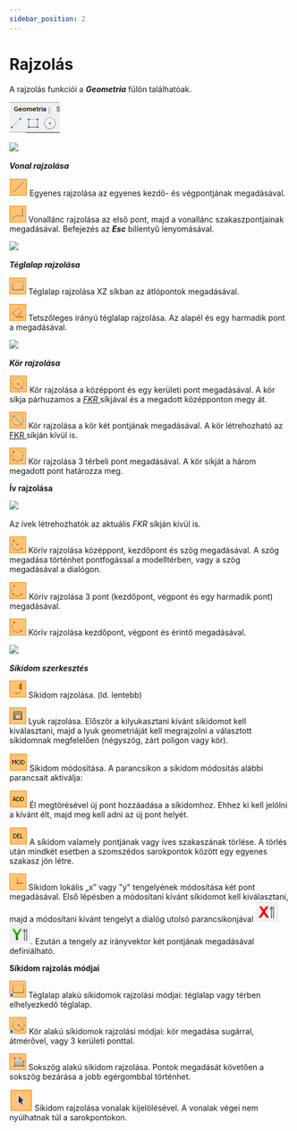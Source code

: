 ```yaml
---
sidebar_position: 2
---
```

# Rajzolás

<!-- wp:paragraph -->

A rajzolás funkciói a _**Geometria**_ fülön találhatóak.

<!-- /wp:paragraph -->

<!-- wp:image {"id":33362,"width":90,"height":56,"sizeSlug":"full","linkDestination":"media","className":"is-style-editorskit-rounded"} -->

[![](./img/wp-content-uploads-2022-02-tab_geom_hu-edited.png)](https://consteelsoftware.com/wp-content/uploads/2022/01/tab_geom_hu.png)

<!-- /wp:image -->

<!-- wp:image {"align":"right","id":33392,"width":239,"height":102,"sizeSlug":"full","linkDestination":"media","className":"is-style-editorskit-rounded"} -->

[![](https://consteelsoftware.com/wp-content/uploads/2022/02/dial_rajzolas_vonal.png)](./img/wp-content-uploads-2022-02-dial_rajzolas_vonal.png)

<!-- /wp:image -->

<!-- wp:paragraph -->

**_Vonal rajzolása_**

<!-- /wp:paragraph -->

<!-- wp:paragraph -->

![](./img/wp-content-uploads-2021-04-5-3-draw-ico-01.png) Egyenes rajzolása az egyenes kezdő- és végpontjának megadásával.

<!-- /wp:paragraph -->

<!-- wp:paragraph -->

![](./img/wp-content-uploads-2021-04-5-3-draw-ico-02.png) Vonallánc rajzolása az első pont, majd a vonallánc szakaszpontjainak megadásával. Befejezés az _**Esc**_ billentyű lenyomásával.

<!-- /wp:paragraph -->

<!-- wp:image {"align":"right","id":33385,"width":239,"height":101,"sizeSlug":"full","linkDestination":"media","className":"is-style-editorskit-rounded"} -->

[![](https://consteelsoftware.com/wp-content/uploads/2022/02/dial_rajzolas_teglalap.png)](./img/wp-content-uploads-2022-02-dial_rajzolas_teglalap.png)

<!-- /wp:image -->

<!-- wp:paragraph -->

**_Téglalap rajzolása_**

<!-- /wp:paragraph -->

<!-- wp:paragraph -->

![](./img/wp-content-uploads-2021-04-5-3-draw-ico-03.png) Téglalap rajzolása XZ síkban az átlópontok megadásával.

<!-- /wp:paragraph -->

<!-- wp:paragraph -->

![](./img/wp-content-uploads-2021-04-5-3-draw-ico-04.png) Tetszőleges irányú téglalap rajzolása. Az alapél és egy harmadik pont a megadásával.

<!-- /wp:paragraph -->

<!-- wp:image {"align":"right","id":33378,"width":239,"height":101,"sizeSlug":"full","linkDestination":"media","className":"is-style-editorskit-rounded"} -->

[![](https://consteelsoftware.com/wp-content/uploads/2022/02/dial_rajzolas_kor.png)](./img/wp-content-uploads-2022-02-dial_rajzolas_kor.png)

<!-- /wp:image -->

<!-- wp:paragraph -->

**_Kör rajzolása_**

<!-- /wp:paragraph -->

<!-- wp:paragraph -->

![](./img/wp-content-uploads-2021-04-5-3-draw-ico-05.png) Kör rajzolása a középpont és egy kerületi pont megadásával. A kör síkja párhuzamos a [_FKR_ ](../4_0_drawing-geometry/4_1_coordinate-systems.md#felhasználói-koordinátarendszer-lokális-koordináta-rendszer)síkjával és a megadott középponton megy át.

<!-- /wp:paragraph -->

<!-- wp:paragraph -->

![](./img/wp-content-uploads-2021-04-5-3-draw-ico-06.png) Kör rajzolása a kör két pontjának megadásával. A kör létrehozható az [FKR ](../4_0_drawing-geometry/4_1_coordinate-systems.md#felhasználói-koordinátarendszer-lokális-koordináta-rendszer)síkján kívül is.

<!-- /wp:paragraph -->

<!-- wp:paragraph -->

![](./img/wp-content-uploads-2021-04-5-3-draw-ico-07.png) Kör rajzolása 3 térbeli pont megadásával. A kör síkját a három megadott pont határozza meg.

<!-- /wp:paragraph -->

<!-- wp:paragraph -->

****Ív rajzolása****

<!-- /wp:paragraph -->

<!-- wp:image {"align":"right","id":33371,"width":239,"height":101,"sizeSlug":"full","linkDestination":"media","className":"is-style-editorskit-rounded"} -->

[![](https://consteelsoftware.com/wp-content/uploads/2022/02/dial_rajzolas_iv.png)](./img/wp-content-uploads-2022-02-dial_rajzolas_iv.png)

<!-- /wp:image -->

<!-- wp:paragraph -->

Az ívek létrehozhatók az aktuális _FKR_ síkján kívül is.

<!-- /wp:paragraph -->

<!-- wp:paragraph -->

![](./img/wp-content-uploads-2021-04-5-3-draw-ico-08.png) Körív rajzolása középpont, kezdőpont és szög megadásával. A szög megadása történhet pontfogással a modelltérben, vagy a szög megadásával a dialógon.

<!-- /wp:paragraph -->

<!-- wp:paragraph -->

![](./img/wp-content-uploads-2021-04-5-3-draw-ico-09.png) Körív rajzolása 3 pont (kezdőpont, végpont és egy harmadik pont) megadásával.

<!-- /wp:paragraph -->

<!-- wp:paragraph -->

![](./img/wp-content-uploads-2021-04-5-3-draw-ico-10.png) Körív rajzolása kezdőpont, végpont és érintő megadásával.

<!-- /wp:paragraph -->

<!-- wp:image {"align":"right","id":33399,"width":359,"height":152,"sizeSlug":"full","linkDestination":"media","className":"is-style-editorskit-rounded"} -->

[![](https://consteelsoftware.com/wp-content/uploads/2022/02/dial_sikidom_szerkesztes.png)](./img/wp-content-uploads-2022-02-dial_sikidom_szerkesztes.png)

<!-- /wp:image -->

<!-- wp:paragraph -->

**_Síkidom szerkesztés_**

<!-- /wp:paragraph -->

<!-- wp:paragraph -->

![](./img/wp-content-uploads-2021-04-5-3-draw-ico-11.png) Síkidom rajzolása. (ld. lentebb)

<!-- /wp:paragraph -->

<!-- wp:paragraph -->

![](./img/wp-content-uploads-2021-04-5-3-draw-ico-12.png) Lyuk rajzolása. Először a kilyukasztani kívánt síkidomot kell kiválasztani, majd a lyuk geometriáját kell megrajzolni a választott síkidomnak megfelelően (négyszög, zárt poligon vagy kör).

<!-- /wp:paragraph -->

<!-- wp:paragraph -->

![](./img/wp-content-uploads-2021-04-5-3-draw-ico-13.png) Síkidom módosítása. A parancsikon a síkidom módosítás alábbi parancsait aktiválja:

<!-- /wp:paragraph -->

<!-- wp:paragraph {"editorskit":{"indent":40,"devices":false,"desktop":true,"tablet":true,"mobile":true,"loggedin":true,"loggedout":true,"acf_visibility":"","acf_field":"","acf_condition":"","acf_value":"","migrated":false,"unit_test":false}} -->

![](./img/wp-content-uploads-2021-04-5-3-draw-ico-18.png) Él megtörésével új pont hozzáadása a síkidomhoz. Ehhez ki kell jelölni a kívánt élt, majd meg kell adni az új pont helyét.

<!-- /wp:paragraph -->

<!-- wp:paragraph {"editorskit":{"indent":40,"devices":false,"desktop":true,"tablet":true,"mobile":true,"loggedin":true,"loggedout":true,"acf_visibility":"","acf_field":"","acf_condition":"","acf_value":"","migrated":false,"unit_test":false}} -->

![](./img/wp-content-uploads-2021-04-5-3-draw-ico-19.png) A síkidom valamely pontjának vagy íves szakaszának törlése. A törlés után mindkét esetben a szomszédos sarokpontok között egy egyenes szakasz jön létre.

<!-- /wp:paragraph -->

<!-- wp:paragraph -->

![](./img/wp-content-uploads-2021-04-5-3-draw-ico-14.png) Síkidom lokális „x” vagy "y" tengelyének módosítása két pont megadásával. Első lépésben a módosítani kívánt síkidomot kell kiválasztani, majd a módosítani kívánt tengelyt a dialóg utolsó parancsikonjával ![](./img/wp-content-uploads-2022-02-ico_LKR_mod_vektor_X.png)![](./img/wp-content-uploads-2022-02-ico_LKR_mod_vektor_Y.png). Ezután a tengely az irányvektor két pontjának megadásával definiálható.

<!-- /wp:paragraph -->

<!-- wp:paragraph -->

**Síkidom rajzolás módjai**

<!-- /wp:paragraph -->

<!-- wp:paragraph -->

![](./img/wp-content-uploads-2021-04-5-3-draw-ico-15.png) Téglalap alakú síkidomok rajzolási módjai: téglalap vagy térben elhelyezkedő téglalap.

<!-- /wp:paragraph -->

<!-- wp:paragraph -->

![](./img/wp-content-uploads-2021-04-5-3-draw-ico-16.png) Kör alakú síkidomok rajzolási módjai: kör megadása sugárral, átmérővel, vagy 3 kerületi ponttal.

<!-- /wp:paragraph -->

<!-- wp:paragraph -->

![](./img/wp-content-uploads-2021-04-5-3-draw-ico-17.png) Sokszög alakú síkidom rajzolása. Pontok megadását követően a sokszög bezárása a jobb egérgombbal történhet.

<!-- /wp:paragraph -->

<!-- wp:paragraph -->

![](./img/wp-content-uploads-2021-04-5-3-draw-ico-20.png) Síkidom rajzolása vonalak kijelölésével. A vonalak végei nem nyúlhatnak túl a sarokpontokon.

<!-- /wp:paragraph -->
